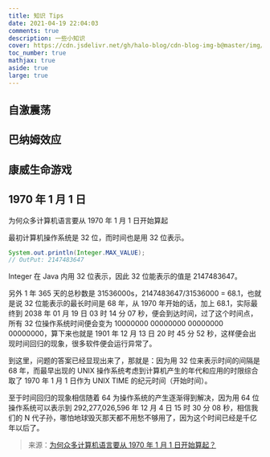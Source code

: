 ```yaml
---
title: 知识 Tips
date: 2021-04-19 22:04:03
comments: true
description: 一些小知识
cover: https://cdn.jsdelivr.net/gh/halo-blog/cdn-blog-img-b@master/img/数学几何.jpg # 页面缩略图
toc_number: true
mathjax: true
aside: true
large: true
---
```


## 自激震荡

## 巴纳姆效应

## 康威生命游戏

## 1970 年 1 月 1 日

为何众多计算机语言要从 1970 年 1 月 1 日开始算起

最初计算机操作系统是 32 位，而时间也是用 32 位表示。

```java
System.out.println(Integer.MAX_VALUE);
// OutPut: 2147483647
```

Integer 在 Java 内用 32 位表示，因此 32 位能表示的值是 2147483647。

另外 1 年 365 天的总秒数是 31536000s，2147483647/31536000 = 68.1，也就是说 32 位能表示的最长时间是 68 年，从 1970 年开始的话，加上 68.1，实际最终到 2038 年 01 月 19 日 03 时 14 分 07 秒，便会到达时间，过了这个时间点，所有 32 位操作系统时间便会变为 10000000 00000000 00000000 00000000，算下来也就是 1901 年 12 月 13 日 20 时 45 分 52 秒，这样便会出现时间回归的现象，很多软件便会运行异常了。

到这里，问题的答案已经显现出来了，那就是：因为用 32 位来表示时间的间隔是 68 年，而最早出现的 UNIX 操作系统考虑到计算机产生的年代和应用的时限综合取了 1970 年 1 月 1 日作为 UNIX TIME 的纪元时间（开始时间）。

至于时间回归的现象相信随着 64 为操作系统的产生逐渐得到解决，因为用 64 位操作系统可以表示到 292,277,026,596 年 12 月 4 日 15 时 30 分 08 秒，相信我们的 N 代子孙，哪怕地球毁灭那天都不用愁不够用了，因为这个时间已经是千亿年以后了。

> 来源：[为何众多计算机语言要从 1970 年 1 月 1 日开始算起？](https://developer.51cto.com/art/201508/488060.htm)

